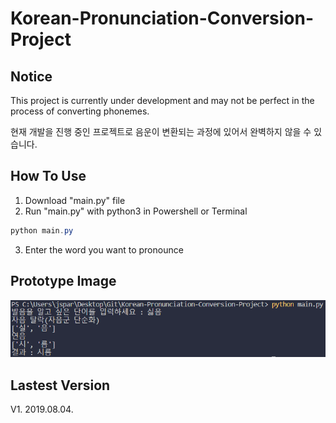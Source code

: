 # Korean-Pronunciation-Conversion-Project

## Notice

This project is currently under development and may not be perfect in the process of converting phonemes.

현재 개발을 진행 중인 프로젝트로 음운이 변환되는 과정에 있어서 완벽하지 않을 수 있습니다.



## How To Use

1. Download "main.py" file
2. Run "main.py" with python3 in Powershell or Terminal

```powershell
python main.py
```

3. Enter the word you want to pronounce



## Prototype Image

![Prototype](./Example.PNG)



## Lastest Version

V1. 2019.08.04.